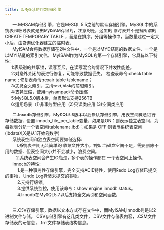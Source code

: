 ```yaml
---
title: 3.MySql的几类存储引擎
---
```


 &nbsp;&nbsp; &nbsp;&nbsp;
 一.MyISAM存储引擎，它是MySQL 5.5之前的默认存储引擎。MySQL中的系统表和临时表就是由MyISAM存储的，注意的是，这里的
临时表并不是指所谓的CREATE TEMPORARY TABLE ，而是在排序，分组等操作中，当数量超过一定大小后，由查询优化器建立的临时表。
 <br/>
  &nbsp;&nbsp; &nbsp;&nbsp;
 	MyISAM会将数据存储在2种文件中，一个是以MYD结尾的数据文件，一个是以MYI结尾的索引文件。
 	MyISAM作为MySQL的第一个存储引擎，它具有以下特性:<br/>
 	&nbsp;&nbsp; &nbsp;&nbsp;1:表级别的共享锁，读写互斥，在读写混合的情况下并发性能差。<br/>
 	&nbsp;&nbsp; &nbsp;&nbsp;2:对意外关闭的表进行修复，可能导致数据丢失。
 	检查表命令:check table name ; 修复表命令:repair table tablename； <br/>
 	&nbsp;&nbsp; &nbsp;&nbsp;3:支持全文索引，支持text,blob的前缀索引。<br/>
 	&nbsp;&nbsp; &nbsp;&nbsp;4:支持压缩，使用myisampack命令压缩<br/>
 	&nbsp;&nbsp; &nbsp;&nbsp;5:MySQL5.0版本后，单表默认支持256TB<br/>
 	&nbsp;&nbsp; &nbsp;&nbsp;6:适用场景（1)非事务型应用（2)只读类应用 (3)空间类应用
 <br/>



 &nbsp;&nbsp; &nbsp;&nbsp;
 二.Innodb存储引擎，MySQL5.5版本以后默认存储引擎，用表空间概念进行存储数据，设置
innodb_file_per_table变量，如果是ON：则表示独立表空间，为每张表分配一个表空间(tablename.ibd)；如果是
OFF:则表示系统表空间(ibdataX,X是从1开始的数字)
 <br/>
 &nbsp;&nbsp; &nbsp;&nbsp;
 系统表空间和独立表空间要如何选择:<br/>
 &nbsp;&nbsp; &nbsp;&nbsp;&nbsp;&nbsp;&nbsp;&nbsp;1.系统表空间无法简单的
收缩文件大小。例如:当磁盘空间不足，需要删除不用的数据，但表空间大小并不会减小，浪费空间。
 <br/>
 &nbsp;&nbsp; &nbsp;&nbsp;&nbsp;&nbsp;&nbsp;&nbsp;2.系统表空间会产生IO瓶颈，多个表的操作都在
一个表空间上操作。
 <br/>
  &nbsp;&nbsp; &nbsp;&nbsp;
  Innodb的特性:<br>
  &nbsp;&nbsp; &nbsp;&nbsp;&nbsp;&nbsp;&nbsp;&nbsp;
  1.是一种事务性存储引擎，完全支持ACID特性，使用Redo Log存储已提交的事物，
 Undo Log存储未提交的事物。
  <br/>&nbsp;&nbsp; &nbsp;&nbsp;&nbsp;&nbsp;&nbsp;&nbsp;
  2.支持行级锁。
  <br/>&nbsp;&nbsp; &nbsp;&nbsp;&nbsp;&nbsp;&nbsp;&nbsp;
  3.提供系统监控，使用该命令：show engine innodb status。
   <br/>&nbsp;&nbsp; &nbsp;&nbsp;&nbsp;&nbsp;&nbsp;&nbsp;
  4.Innodb在MySQL5.7以后支持全文索引和空间函数。
 <br/>

<br/> &nbsp;&nbsp; &nbsp;&nbsp;
三.CSV存储引擎，数据以文本方式存在文件中，而MyISAM,Innodb则是以2进制文件存储。
CSV存储引擎有这几类文件，.CSV文件存储表内容，.CSM文件存储表的元信息，.frm文件存储表结构信息。

 <br/>&nbsp;&nbsp; &nbsp;&nbsp;
 <br/>&nbsp;&nbsp; &nbsp;&nbsp;
 
 





